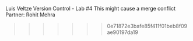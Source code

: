 Luis Veltze
Version Control - Lab #4
This might cause a merge conflict
Partner: Rohit Mehra
>>>>>>> 0e71872e3bafe85f411f01beb8f09ae90197da19

